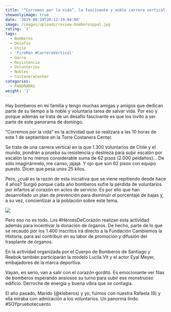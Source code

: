 ```yaml
---
title: '“Corremos por la vida”, la fascinante y noble carrera vertical de bomberos  '
showonlyimage: true
date: '2019-08-29T20:12:19-04:00'
image: /images/uploads/review-bomberosppal.jpg
rating: '1'
tags:
  - Bomberos
  - Desafío
  - Chile
  - 'FireMan #CarreraVertical'
  - Garra
  - Resistencia
  - Voluntarios
  - Nobles
  - CostaneraCenter
categories:
  - PANORAMAS
weight: '1'
---
```

Hay bomberos en mi familia y tengo muchas amigas y amigos que dedican parte de su tiempo a la noble y voluntaria tarea de salvar vida. Por eso y porque además se trata de un desafío fascinante es que los invito a ser parte de este panorama de domingo.

<!--more-->

“Corremos por la vida” es la actividad que se realizará a las 10 horas de este 1 de septiembre en la Torre Costanera Center.

Se trata de una carrera vertical en la que 1.300 voluntarios de Chile y el mundo, pondrán a prueba su resistencia y destreza para subir escalón por escalón la no menos considerable suma de 62 pisos (2.000 peldaños)… De sólo imaginármelo, me canso, jajajá. Y ojo que son 62 pisos con equipo puesto. Dicen que pesa unos 25 kilos. 

Pero, ¿cuál es la razón de esta iniciativa que se viene repitiendo desde hace 4 años? Surgió porque cada año bomberos sufre la pérdida de voluntarios por infartos al corazón en actos de servicio. Es por ello que han desarrollado un plan de prevención para disminuir el porcentaje de bajas y, a su vez, concientizar a la población sobre este tema.

![](/images/uploads/review-bomberos2.jpg)

 

Pero eso no es todo. Los #HéroesDeCorazón realizan esta actividad además para incentivar la donación de órganos. De hecho, parte de lo que se recaudó por los 1.400 inscritos irá directo a la Fundación Cambiemos la Historia, para así contribuir en su labor de promoción y difusión del trasplante de órganos.

En la actividad organizada por el Cuerpo de Bomberos de Santiago y Reebok también participarán la modelo Lucila Vit y el actor Eyal Meyer, embajadores de la marca deportiva. 

Vayan, en serio, van a salir con el corazón gordito. Es emocionante ver filas de bomberos esperando ansiosos su turno para subir ese monstruoso edificio. Derroche de energía y buena vibra que se contagia. 

El año pasado, Marido (@kleberos) y yo, fuimos con nuestra Rafaela (6) y ella miraba con admiración a los voluntarios. Un panorma lindo. #SOYpruebotecuento
